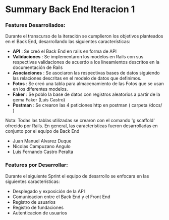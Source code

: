 # Summary Back End Iteracion 1

### Features Desarrollados:

Durante el transcurso de la iteración se cumplieron los objetivos planteados en el Back End, desarrollando las siguientes características:

- **API** : Se creó el Back End en rails en forma de API
- **Validaciones** : Se implementaron los modelos en Rails con sus respectivas validaciones de acuerdo a los lineamientos descritos en la documentación de Rails
- **Asociaciones** : Se asociaron las respectivas bases de datos siguiendo las relaciones descritas en el modelo de datos que definimos.
- **Fotos** : Se creó una tabla para almacenamiento de las Fotos que se usan en los diferentes modelos.
- **Faker** : Se poblo la base de datos con registros aleatorios a partir de la gema Faker (Luis Castro)
- **Postman** : Se crearon las 4 peticiones http en postman ( carpeta /docs/ )

Nota: Todas las tablas utilizadas se crearon con el comando &#39;g scaffold&#39; ofrecido por Rails.
En general, las caracteristicas fueron desarrolladas en conjunto por el equipo de Back End

- Juan Manuel Alvarez Duque
- Nicolas Campuzano Angulo
- Luis Fernando Castro Peralta

### Features por Desarrollar:

Durante el siguiente Sprint el equipo de desarrollo se enfocara en las siguientes características:

- Desplegado y exposición de la API
- Comunicacion entre el Back End y el Front End
- Registro de usuarios
- Registro de fundaciones
- Autenticacion de usuarios
